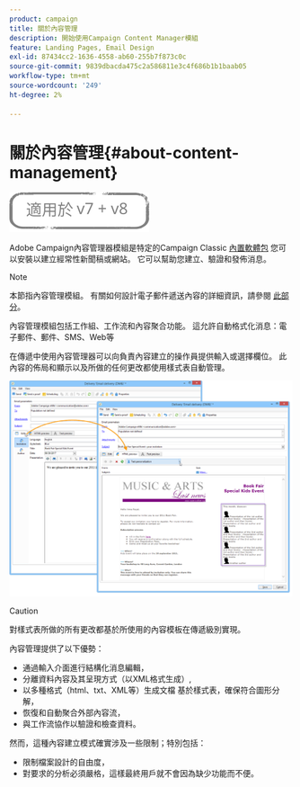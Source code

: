 ```yaml
---
product: campaign
title: 關於內容管理
description: 開始使用Campaign Content Manager模組
feature: Landing Pages, Email Design
exl-id: 87434cc2-1636-4558-ab60-255b7f873c0c
source-git-commit: 9839dbacda475c2a586811e3c4f686b1b1baab05
workflow-type: tm+mt
source-wordcount: '249'
ht-degree: 2%

---
```


# 關於內容管理{#about-content-management}

![](../../assets/common.svg)

Adobe Campaign內容管理器模組是特定的Campaign Classic [內置軟體包](../../installation/using/installing-campaign-standard-packages.md) 您可以安裝以建立經常性新聞稿或網站。 它可以幫助您建立、驗證和發佈消息。

>[!NOTE]
>
>本節指內容管理模組。 有關如何設計電子郵件遞送內容的詳細資訊，請參閱 [此部分](defining-the-email-content.md)。

內容管理模組包括工作組、工作流和內容聚合功能。 這允許自動格式化消息：電子郵件、郵件、SMS、Web等

在傳遞中使用內容管理器可以向負責內容建立的操作員提供輸入或選擇欄位。 此內容的佈局和顯示以及所做的任何更改都使用樣式表自動管理。

![](assets/s_ncs_content_create_content_sample.png)

>[!CAUTION]
>
>對樣式表所做的所有更改都基於所使用的內容模板在傳遞級別實現。

內容管理提供了以下優勢：

* 通過輸入介面進行結構化消息編輯，
* 分離資料內容及其呈現方式（以XML格式生成）,
* 以多種格式（html、txt、XML等）生成文檔 基於樣式表，確保符合圖形分解，
* 恢復和自動聚合外部內容流，
* 與工作流協作以驗證和檢查資料。

然而，這種內容建立模式確實涉及一些限制；特別包括：

* 限制檔案設計的自由度，
* 對要求的分析必須嚴格，這樣最終用戶就不會因為缺少功能而不便。
